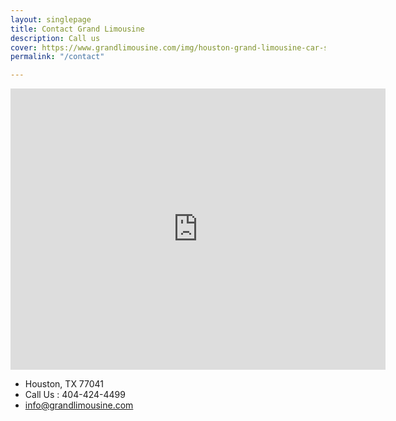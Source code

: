 ```yaml
---
layout: singlepage
title: Contact Grand Limousine
description: Call us
cover: https://www.grandlimousine.com/img/houston-grand-limousine-car-service-party-bus.webp
permalink: "/contact"

---
```

<div class="ratio ratio-16x9">
<iframe src="https://www.google.com/maps/embed?pb=!1m14!1m8!1m3!1d221382.14253677326!2d-95.455352!3d29.890335!3m2!1i1024!2i768!4f13.1!3m3!1m2!1s0x8640d00b3a3ed829%3A0x9df3e97323f33cde!2sHouston%2C%20TX%2077041!5e0!3m2!1sen!2sus!4v1659063105629!5m2!1sen!2sus" width="600" height="450" style="border:0;" allowfullscreen="" loading="lazy" referrerpolicy="no-referrer-when-downgrade" title="houston limousine car service"></iframe>
</div>

 + Houston, TX 77041
 + Call Us : 404-424-4499
 + info@grandlimousine.com